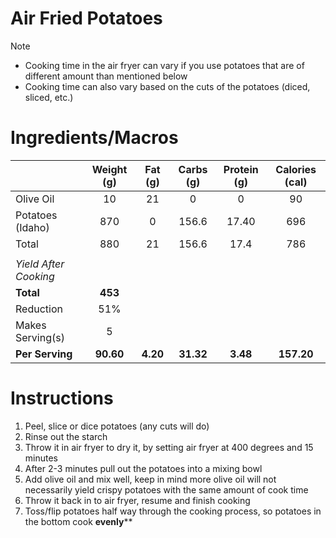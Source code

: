 # Air Fried Potatoes

> [!NOTE]
> - Cooking time in the air fryer can vary if you use potatoes that are of different amount than mentioned below
> - Cooking time can also vary based on the cuts of the potatoes (diced, sliced, etc.)

# Ingredients/Macros

|                       | Weight (g) | Fat (g)  | Carbs (g) | Protein (g) | Calories (cal) |
| --------------------- | :--------: | :------: | :-------: | :---------: | :------------: |
| Olive Oil             |     10     |    21    |     0     |      0      |       90       |
| Potatoes (Idaho)      |    870     |    0     |   156.6   |    17.40    |      696       |
| Total                 |    880     |    21    |   156.6   |    17.4     |      786       |
|                       |            |          |           |             |                |
| _Yield After Cooking_ |            |          |           |             |                |
| **Total**             |  **453**   |          |           |             |                |
| Reduction             |    51%     |          |           |             |                |
| Makes Serving(s)      |     5      |          |           |             |                |
| **Per Serving**       | **90.60**  | **4.20** | **31.32** |  **3.48**   |   **157.20**   |

# Instructions

1. Peel, slice or dice potatoes (any cuts will do)
2. Rinse out the starch
3. Throw it in air fryer to dry it, by setting air fryer at 400 degrees and 15 minutes
4. After 2-3 minutes pull out the potatoes into a mixing bowl 
5. Add olive oil and mix well, keep in mind more olive oil will not necessarily yield crispy potatoes with the same amount of cook time
6. Throw it back in to air fryer, resume and finish cooking
7. Toss/flip potatoes half way through the cooking process, so potatoes in the bottom cook **evenly****

